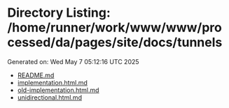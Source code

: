 # Directory Listing: /home/runner/work/www/www/processed/da/pages/site/docs/tunnels
Generated on: Wed May  7 05:12:16 UTC 2025

- [README.md](README.md)
- [implementation.html.md](implementation.html.md)
- [old-implementation.html.md](old-implementation.html.md)
- [unidirectional.html.md](unidirectional.html.md)
